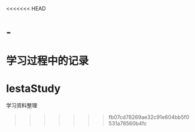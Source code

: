 <<<<<<< HEAD
# -
学习过程中的记录
=======
# lestaStudy
学习资料整理
>>>>>>> fb07cd78269ae32c91e604bb5f0531a78560b4fc
